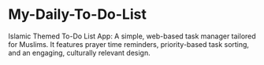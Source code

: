 # My-Daily-To-Do-List
Islamic Themed To-Do List App: A simple, web-based task manager tailored for Muslims. It features prayer time reminders, priority-based task sorting, and an engaging, culturally relevant design.

